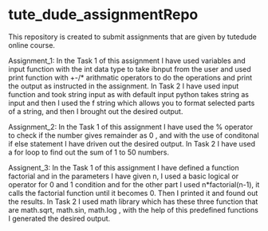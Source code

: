 # tute_dude_assignmentRepo
 This repository is created to submit assignments that are given by tutedude online course.

 Assignment_1: In the Task 1 of this assignment I have used variables and input function with the int data type to take ibnput from the user and used print function with +-/* arithmatic operators to do the operations and print the output as instructed in the assignment. 
 In Task 2 I have used input function and took string input as with default input python takes string as input and then I used the f string which allows you to format selected parts of a string, and then I brought out the desired output.

 Assignment_2: In the Task 1 of this assignment I have used the % operator to check if the number gives remainder as 0 , and with the use of conditonal if else statement I have driven out the desired output.
 In Task 2 I have used a for loop to find out the sum of 1 to 50 numbers.

 Assignent_3: In the Task 1 of this assignment I have defined a function factorial and in the parameters I have given n, I used a basic logical or operator for 0 and 1 condition and for the other part I used n*factorial(n-1), it calls the factorial function until it becomes 0. Then I printed it and found out the results.
In Task 2 I used math library which has these three function that are math.sqrt, math.sin, math.log , with the help of this predefined functions I generated the desired output.

